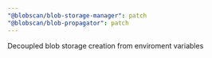 ```yaml
---
"@blobscan/blob-storage-manager": patch
"@blobscan/blob-propagator": patch
---
```


Decoupled blob storage creation from enviroment variables
